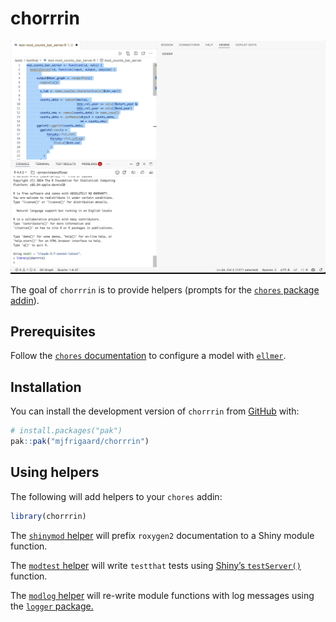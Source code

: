 
<!-- README.md is generated from README.Rmd. Please edit that file -->

# chorrrin

<!-- badges: start -->

<!-- badges: end -->

![](inst/chorrrin-example.gif)

The goal of `chorrrin` is to provide helpers (prompts for the [`chores`
package
addin](https://simonpcouch.github.io/chores/articles/custom.html#extension-packages)).

## Prerequisites

Follow the [`chores`
documentation](https://simonpcouch.github.io/chores/articles/chores.html#choosing-a-model)
to configure a model with [`ellmer`](https://ellmer.tidyverse.org/).

## Installation

You can install the development version of `chorrrin` from
[GitHub](https://github.com/mjfrigaard/chorrrin) with:

``` r
# install.packages("pak")
pak::pak("mjfrigaard/chorrrin")
```

## Using helpers

The following will add helpers to your `chores` addin:

``` r
library(chorrrin)
```

The [`shinymod`
helper](https://github.com/mjfrigaard/chorrrin/blob/main/inst/prompts/shinymod-prefix.md)
will prefix `roxygen2` documentation to a Shiny module function.

The [`modtest`
helper](https://github.com/mjfrigaard/chorrrin/blob/main/inst/prompts/modtest-replace.md)
will write `testthat` tests using [Shiny’s
`testServer()`](https://shiny.posit.co/r/articles/improve/server-function-testing/)
function.

The [`modlog`
helper](https://github.com/mjfrigaard/chorrrin/blob/main/inst/prompts/modlog-replace.md)
will re-write module functions with log messages using the [`logger`
package.](https://daroczig.github.io/logger/)
